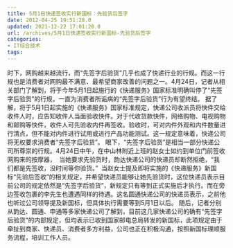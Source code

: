 ```yaml
---
title: 5月1日快递签收实行新国标：先验货后签字
date: 2012-04-25 19:51:28.0
updated: 2021-12-22 17:01:20.0
url: /archives/5月1日快递签收实行新国标-先验货后签字
categories: 
- IT综合技术
tags: 
---
```


时下，网购越来越流行，而“先签字后验货”几乎也成了快递行业的行规。而这一行规也是消费者对网购最不满意、最希望商家改善的问题之一。4月24日，记者从相关部门了解到，将于今年5月1日起施行的《快递服务》国家标准明确叫停了“先签字后验货”的行规，一直为消费者所诟病的“先签字后验货”行为有望终结。
据了解，将于5月1日起实施的《快递服务》国家标准规定，快递公司收派员将快件交给收件人时，应告知收件人当面验收快件。对于代收货款快件，网络购物、电视购物和邮购等快件，收件人可先验收内件再签收。验收时，可对内件外观和内件数量进行清点，但不能对内件进行试用或进行产品功能测试。这一规定意味着，快递公司将无权要求消费者“先签字后验货”。
眼下，“先签字后验货”是相当一部分快递公司所尊崇的行规。4月24日中午，在中山林附近上班的赵女士如约到单位门前签收网购来的按摩器，  当她要求先验货时，韵达快递公司的快递员却断然拒绝，“我们都是先签收，没时间等你验货。”  当赵女士提及即将实施的《快递服务》新国标“先验后签收”的相关规定，并希望快递员能够让她先验货时，这位快递员表示目前公司的规定依然是“先签字后验货”，新规定只有等到正式实施后才执行。而在旁边签收包裹的李先生也遭遇同样的待遇。这名圆通快递公司的快递员表示，之前他也听过公司领导提及新国标，但具体执行需要等到5月1日以后。
随后，记者分别从韵达、圆通、申通等多家快递公司了解到，目前这几家快递公司的确有“先签字后验货”的内部规定，但均表示已收到国家邮电总局转发的新国标，此项规定由于牵扯到商家、快递员、消费者多方利益，公司也正在积极沟通，按照新国标理顺服务流程，培训工作人员。